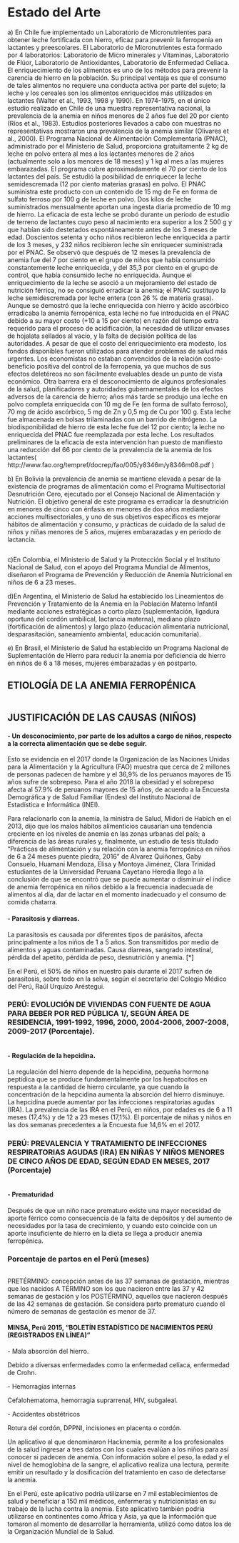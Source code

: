 <h1> Estado del Arte </h1>
<p>a)	En Chile fue implementado un Laboratorio de Micronutrientes para obtener leche fortificada con hierro, eficaz para prevenir la ferropenia en lactantes y preescolares. El Laboratorio de Micronutrientes esta formado por 4 laboratorios: Laboratorio de Micro minerales y Vitaminas, Laboratorio de Flúor, Laboratorio de Antioxidantes, Laboratorio de Enfermedad Celiaca. El enriquecimiento de los alimentos es uno de los métodos para prevenir la carencia de hierro en la población. Su principal ventaja es que el consumo de tales alimentos no requiere una conducta activa por parte del sujeto; la leche y los cereales son los alimentos enriquecidos más utilizados en lactantes (Walter et al., 1993, 1998 y 1990). En 1974-1975, en el único estudio realizado en Chile de una muestra representativa nacional, la prevalencia de la anemia en niños menores de 2 años fue del 20 por ciento (Ríos et al., 1983). Estudios posteriores llevados a cabo con muestras no representativas mostraron una prevalencia de la anemia similar (Olivares et al., 2000). El Programa Nacional de Alimentación Complementaria (PNAC), administrado por el Ministerio de Salud, proporciona gratuitamente 2 kg de leche en polvo entera al mes a los lactantes menores de 2 años (actualmente solo a los menores de 18 meses) y 1 kg al mes a las mujeres embarazadas. El programa cubre aproximadamente el 70 por ciento de los lactantes del país. Se estudió la posibilidad de enriquecer la leche semidescremada (12 por ciento materias grasas) en polvo. El PNAC suministra este producto con un contenido de 15 mg de Fe en forma de sulfato ferroso por 100 g de leche en polvo. Dos kilos de leche suministrados mensualmente aportan una ingesta diaria promedio de 10 mg de hierro.  La eficacia de esta leche se probó durante un periodo de estudio de terreno de lactantes cuyo peso al nacimiento era superior a los 2 500 g y que habían sido destetados espontáneamente antes de los 3 meses de edad. Doscientos setenta y ocho niños recibieron leche enriquecida a partir de los 3 meses, y 232 niños recibieron leche sin enriquecer suministrada por el PNAC. Se observó que después de 12 meses la prevalencia de anemia fue del 7 por ciento en el grupo de niños que había consumido constantemente leche enriquecida, y del 35,3 por ciento en el grupo de control, que había consumido leche no enriquecida. Aunque el enriquecimiento de la leche se asoció a un mejoramiento del estado de nutrición férrica, no se consiguió erradicar la anemia; el PNAC sustituyo la leche semidescremada por leche entera (con 26 % de materia grasa). Aunque se demostró que la leche enriquecida con hierro y ácido ascórbico erradicaba la anemia ferropénica, esta leche no fue introducida en el PNAC debido a su mayor costo (+10 a 15 por ciento) en razón del tiempo extra requerido para el proceso de acidificación, la necesidad de utilizar envases de hojalata sellados al vacío, y la falta de decisión política de las autoridades. A pesar de que el costo del enriquecimiento era modesto, los fondos disponibles fueron utilizados para atender problemas de salud más urgentes. Los economistas no estaban convencidos de la relación costo-beneficio positiva del control de la ferropenia, ya que muchos de sus efectos deletéreos no son fácilmente evaluables desde un punto de vista económico. Otra barrera era el desconocimiento de algunos profesionales de la salud, planificadores y autoridades gubernamentales de los efectos adversos de la carencia de hierro; años más tarde se produjo una leche en polvo completa enriquecida con 10 mg de Fe (en forma de sulfato ferroso), 70 mg de ácido ascórbico, 5 mg de Zn y 0,5 mg de Cu por 100 g. Esta leche fue almacenada en bolsas trilaminadas con un barrido de nitrógeno. La biodisponibilidad de hierro de esta leche fue del 12 por ciento;  la leche no enriquecida del PNAC fue reemplazada por esta leche. Los resultados preliminares de la eficacia de esta intervención han puesto de manifiesto una reducción del 66 por ciento de la prevalencia de la anemia de los lactantes( http://www.fao.org/tempref/docrep/fao/005/y8346m/y8346m08.pdf )</p>

<p>b)	En Bolivia la prevalencia de anemia se mantiene elevada a pesar de la existencia de programas de alimentación como el Programa Multisectorial Desnutrición Cero, ejecutado por el Consejo Nacional de Alimentación y Nutrición. El objetivo general de este programa es erradicar la desnutrición en menores de cinco con énfasis en menores de dos años mediante acciones multisectoriales, y uno de sus objetivos específicos es mejorar hábitos de alimentación y consumo, y prácticas de cuidado de la salud de niños y niñas menores de 5 años, mujeres embarazadas y en periodo de lactancia.</p>

 <center>
  <img src="images/Presupuesto.jpg" alt="" class="img-fluid img-rounded">
 </center>
<p>c)En Colombia, el Ministerio de Salud y la Protección Social y el Instituto Nacional de Salud, con el apoyo del Programa Mundial de Alimentos, diseñaron el Programa de Prevención y Reducción de Anemia Nutricional en niños de 6 a 23 meses.</p>
<p>d)En Argentina, el Ministerio de Salud ha establecido los Lineamientos de Prevención y Tratamiento de la Anemia en la Población Materno Infantil mediante acciones estratégicas a corto plazo (suplementación, ligadura oportuna del cordón umbilical, lactancia materna), mediano plazo (fortificación de alimentos) y largo plazo (educación alimentaria nutricional, desparasitación, saneamiento ambiental, educación comunitaria).</p>
<p>e) En Brasil, el Ministerio de Salud ha establecido un Programa Nacional de Suplementación de Hierro para reducir la anemia por deficiencia de hierro en niños de 6 a 18 meses, mujeres embarazadas y en postparto.</p>

<h2>ETIOLOGÍA DE LA ANEMIA FERROPÉNICA </h2>
<center>
  <img src="images/cuadro.JPG" alt="" class="img-fluid img-rounded">
 </center>
<h2>JUSTIFICACIÓN DE LAS CAUSAS (NIÑOS)</h2>
<h4>-	Un desconocimiento, por parte de los adultos a cargo de niños, respecto a la correcta alimentación que se debe seguir.</h4>
<p>Esto se evidencia en el 2017 donde la Organización de las Naciones Unidas para la Alimentación y la Agricultura (FAO) muestra que cerca de 2 millones de personas padecen de hambre y el 36,9% de los peruanos mayores de 15 años sufre de sobrepeso. Para el año 2018 la obesidad y el sobrepeso afecta al 57.9% de peruanos mayores de 15 años, de acuerdo a la Encuesta Demográfica y de Salud Familiar (Endes) del Instituto Nacional de Estadística e Informática (INEI).</p>
<p>Para relacionarlo con la anemia, la ministra de Salud, Midori de Habich en el 2013, dijo que los malos hábitos alimenticios causarían una tendencia creciente en los niveles de anemia en las zonas urbanas del país; a diferencia de las áreas rurales y, finalmente, un estudio de tesis titulado “Prácticas de alimentación y su relación con la anemia ferropénica en niños de 6 a 24 meses puente piedra, 2016” de Alvarez Quiñones, Gaby Consuelo, Huamani Mendoza, Elisa y Montoya Jiménez, Clara Trinidad estudiantes de la Universidad Peruana Cayetano Heredia llego a la conclusión de que se encontró que se puede aumentar o disminuir el índice de anemia ferropénica en niños debido a la frecuencia inadecuada de alimentos al día, dar de lactar en el momento inadecuado y el consumo de comida chatarra.</p>

<h4>-	Parasitosis y diarreas.</h4>
<p>La parasitosis es causada por diferentes tipos de parásitos, afecta principalmente a los niños de 1 a 5 años. Son transmitidos por medio de alimentos y aguas contaminadas. Causa diarreas, sangrado intestinal, pérdida del apetito, pérdida de peso, desnutrición y anemia. [*] </p>
<p>En el Perú, el 50% de niños en nuestro país durante el 2017 sufren de parasitosis, sobre todo en la selva, según el secretario del Colegio Médico del Perú, Raúl Urquizo Aréstegui. </p>
<h3>PERÚ: EVOLUCIÓN DE VIVIENDAS CON FUENTE DE AGUA PARA BEBER POR RED PÚBLICA 1/, SEGÚN ÁREA DE RESIDENCIA, 1991-1992, 1996, 2000, 2004-2006, 2007-2008, 2009-2017 (Porcentaje).</h3>

<center>
  <img src="images/evolucion.jpg" alt="" class="img-fluid img-rounded">
 </center>
 
<h4>-	Regulación de la hepcidina. </h4> 
<p>La regulación del hierro depende de la hepcidina, pequeña hormona peptídica que se produce fundamentalmente por los hepatocitos en respuesta a la cantidad de hierro circulante, ya que cuando la concentración de la hepcidina aumenta la absorción del hierro disminuye. 
La hepcidina puede aumentar por las infecciones respiratorias agudas (IRA). La prevalencia de las IRA en el Perú, en niños, por edades es de 6 a 11 meses (17,4%) y de 12 a 23 meses (17,1%). El porcentaje de niñas y niños en las dos semanas precedentes a la Encuesta fue 14,6% en el 2017.</p>
<h3>PERÚ: PREVALENCIA Y TRATAMIENTO DE INFECCIONES RESPIRATORIAS AGUDAS (IRA) EN NIÑAS Y NIÑOS MENORES DE CINCO AÑOS DE EDAD, SEGÚN EDAD EN MESES, 2017 (Porcentaje)</h3>
<center>
  <img src="images/rosa.jpg" alt="" class="img-fluid img-rounded">
 </center>
 
<h4>-	Prematuridad </h4>
<p>Después de que un niño nace prematuro existe una mayor necesidad de aporte férrico como consecuencia de la falta de depósitos y del aumento de necesidades por la tasa de crecimiento, y cuando esto coincide con un aporte insuficiente de hierro en la dieta se llega a producir anemia ferropénica.</p>
<h3>Porcentaje de partos en el Perú (meses)</h3> 
 <center>
  <img src="images/gestar.jpg" alt="" class="img-fluid img-rounded">
 </center>
 
<p>PRETÉRMINO: concepción antes de las 37 semanas de gestación, mientras que los nacidos A TÉRMINO son los que nacieron entre las 37 y 42 semanas de gestación y los POSTÉRMINO, aquellos que nacieron después de las 42 semanas de gestación. 
Se considera parto prematuro cuando el número de semanas de gestación es menor de 37.</p>
<h4>MINSA, Perú 2015, “BOLETÍN ESTADÍSTICO DE NACIMIENTOS PERÚ (REGISTRADOS EN LÍNEA)”</h4>
<p>-	Mala absorción del hierro.</p>
<p>Debido a diversas enfermedades como la enfermedad celíaca, enfermedad de Crohn. </p>
<p>-	Hemorragias internas</p>
<p>Cefalohematoma, hemorragia suprarrenal, HIV, subgaleal.</p>
<p>- Accidentes obstétricos</p>
<p>Rotura del cordón, DPPNI, incisiones en placenta o cordón.</p>

<p>Un aplicativo al que denominaron Hacknemia, permite a los profesionales de la salud ingresar a tres datos con los cuales evalúan a los niños para así conocer si padecen de anemia. Con información sobre el peso, la edad y el nivel de hemoglobina de la sangre, el aplicativo realiza una lectura, permite emitir un resultado y la dosificación del tratamiento en caso de detectarse la anemia.</p>
<p>En el Perú, este aplicativo podría utilizarse en 7 mil establecimientos de salud y beneficiar a 150 mil médicos, enfermeras y nutricionistas en su trabajo de la lucha contra la anemia. Este aplicativo también podría utilizarse en continentes como África y Asia, ya que la información que tomaron al momento de desarrollar la herramienta, utilizó como datos los de la Organización Mundial de la Salud.</p>
 <center>
  <img src="images/upc.jpg" alt="" class="img-fluid img-rounded">
 </center>





